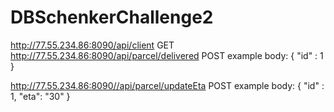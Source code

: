 # DBSchenkerChallenge2

http://77.55.234.86:8090/api/client GET
http://77.55.234.86:8090/api/parcel/delivered POST
example body:
{
  "id" : 1
}  

http://77.55.234.86:8090//api/parcel/updateEta POST
example body:
{
  "id" : 1,
  "eta": "30" 
}
